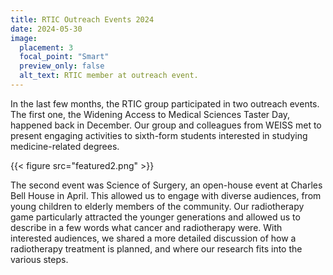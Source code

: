 ```yaml
---
title: RTIC Outreach Events 2024
date: 2024-05-30
image:
  placement: 3
  focal_point: "Smart"
  preview_only: false
  alt_text: RTIC member at outreach event.
---
```


In the last few months, the RTIC group participated in two outreach events. The first one, the Widening Access to Medical Sciences Taster Day, happened back in December. Our group and colleagues from WEISS met to present engaging activities to sixth-form students interested in studying medicine-related degrees. 

{{< figure src="featured2.png" >}}

The second event was Science of Surgery, an open-house event at Charles Bell House in April. This allowed us to engage with diverse audiences, from young children to elderly members of the community. Our radiotherapy game particularly attracted the younger generations and allowed us to describe in a few words what cancer and radiotherapy were. With interested audiences, we shared a more detailed discussion of how a radiotherapy treatment is planned, and where our research fits into the various steps.

